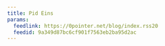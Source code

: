 ```yaml
---
title: Pid Eins
params:
  feedlink: https://0pointer.net/blog/index.rss20
  feedid: 9a349d87bc6cf901f7563eb2ba95d2ac
---
```

